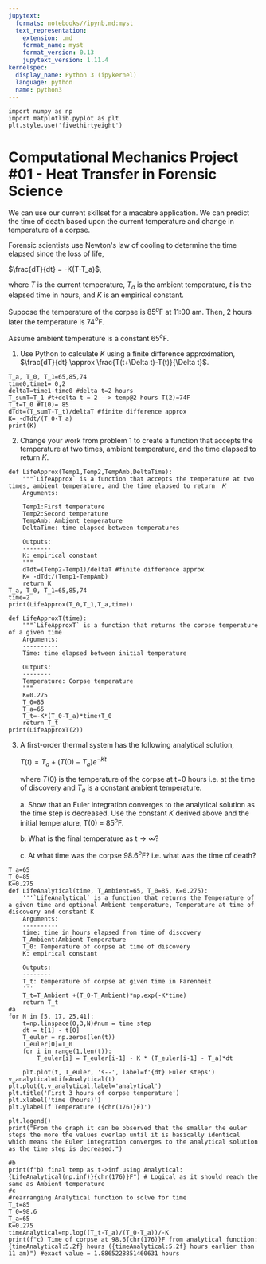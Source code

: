 ```yaml
---
jupytext:
  formats: notebooks//ipynb,md:myst
  text_representation:
    extension: .md
    format_name: myst
    format_version: 0.13
    jupytext_version: 1.11.4
kernelspec:
  display_name: Python 3 (ipykernel)
  language: python
  name: python3
---
```


```{code-cell} ipython3
import numpy as np
import matplotlib.pyplot as plt
plt.style.use('fivethirtyeight')
```

# Computational Mechanics Project #01 - Heat Transfer in Forensic Science

We can use our current skillset for a macabre application. We can predict the time of death based upon the current temperature and change in temperature of a corpse. 

Forensic scientists use Newton's law of cooling to determine the time elapsed since the loss of life, 

$\frac{dT}{dt} = -K(T-T_a)$,

where $T$ is the current temperature, $T_a$ is the ambient temperature, $t$ is the elapsed time in hours, and $K$ is an empirical constant. 

Suppose the temperature of the corpse is 85$^o$F at 11:00 am. Then, 2 hours later the temperature is 74$^{o}$F. 

Assume ambient temperature is a constant 65$^{o}$F.

1. Use Python to calculate $K$ using a finite difference approximation, $\frac{dT}{dt} \approx \frac{T(t+\Delta t)-T(t)}{\Delta t}$.

```{code-cell} ipython3
T_a, T_0, T_1=65,85,74
time0,time1= 0,2
deltaT=time1-time0 #delta t=2 hours
T_sumT=T_1 #t+delta t = 2 --> temp@2 hours T(2)=74F
T_t=T_0 #T(0)= 85
dTdt=(T_sumT-T_t)/deltaT #finite difference approx
K= -dTdt/(T_0-T_a)
print(K)
```

2. Change your work from problem 1 to create a function that accepts the temperature at two times, ambient temperature, and the time elapsed to return $K$.

```{code-cell} ipython3
def LifeApprox(Temp1,Temp2,TempAmb,DeltaTime):
    """`LifeApprox` is a function that accepts the temperature at two times, ambient temperature, and the time elapsed to return  𝐾
    Arguments:
    ----------
    Temp1:First temperature
    Temp2:Second temperature
    TempAmb: Ambient temperature
    DeltaTime: time elapsed between temperatures
    
    Outputs:
    -------- 
    K: empirical constant
    """
    dTdt=(Temp2-Temp1)/deltaT #finite difference approx
    K= -dTdt/(Temp1-TempAmb)
    return K
T_a, T_0, T_1=65,85,74
time=2
print(LifeApprox(T_0,T_1,T_a,time))
```

```{code-cell} ipython3
def LifeApproxT(time):
    """`LifeApproxT` is a function that returns the corpse temperature of a given time
    Arguments:
    ----------
    Time: time elapsed between initial temperature
    
    Outputs:
    -------- 
    Temperature: Corpse temperature
    """  
    K=0.275
    T_0=85
    T_a=65
    T_t=-K*(T_0-T_a)*time+T_0
    return T_t
print(LifeApproxT(2))
```

3. A first-order thermal system has the following analytical solution, 

    $T(t) =T_a+(T(0)-T_a)e^{-Kt}$

    where $T(0)$ is the temperature of the corpse at t=0 hours i.e. at the time of discovery and $T_a$ is a constant ambient temperature. 

    a. Show that an Euler integration converges to the analytical solution as the time step is decreased. Use the constant $K$ derived above and the initial temperature, T(0) = 85$^o$F. 

    b. What is the final temperature as t$\rightarrow\infty$?
    
    c. At what time was the corpse 98.6$^{o}$F? i.e. what was the time of death?

```{code-cell} ipython3
T_a=65
T_0=85
K=0.275
def LifeAnalytical(time, T_Ambient=65, T_0=85, K=0.275):
    '''`LifeAnalytical` is a function that returns the Temperature of a given time and optional Ambient temperature, Temperature at time of discovery and constant K
    Arguments:
    ----------
    time: time in hours elapsed from time of discovery
    T_Ambient:Ambient Temperature
    T_0: Temperature of corpse at time of discovery
    K: empirical constant
    
    Outputs:
    --------
    T_t: temperature of corpse at given time in Farenheit
    '''
    T_t=T_Ambient +(T_0-T_Ambient)*np.exp(-K*time)
    return T_t
#a  
for N in [5, 17, 25,41]:
    t=np.linspace(0,3,N)#num = time step
    dt = t[1] - t[0]
    T_euler = np.zeros(len(t))
    T_euler[0]=T_0
    for i in range(1,len(t)):
        T_euler[i] = T_euler[i-1] - K * (T_euler[i-1] - T_a)*dt

    plt.plot(t, T_euler, 's--', label=f'{dt} Euler steps')
v_analytical=LifeAnalytical(t)
plt.plot(t,v_analytical,label='analytical')
plt.title('First 3 hours of corpse temperature')
plt.xlabel('time (hours)')
plt.ylabel(f'Temperature ({chr(176)}F)')

plt.legend()
print("From the graph it can be observed that the smaller the euler steps the more the values overlap until it is basically identical which means the Euler integration converges to the analytical solution as the time step is decreased.")
```

```{code-cell} ipython3
#b
print(f"b) final temp as t->inf using Analytical: {LifeAnalytical(np.inf)}{chr(176)}F") # Logical as it should reach the same as Ambient temperature
#c
#rearranging Analytical function to solve for time
T_t=85
T_0=98.6
T_a=65
K=0.275
timeAnalytical=np.log((T_t-T_a)/(T_0-T_a))/-K
print(f"c) Time of corpse at 98.6{chr(176)}F from analytical function: {timeAnalytical:5.2f} hours ({timeAnalytical:5.2f} hours earlier than 11 am)") #exact value = 1.8865228851460631 hours
```

```{code-cell} ipython3

```
